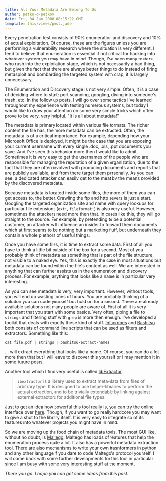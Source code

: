 ```yaml
---
title: All Your Metadata Are Belong To Us
author: petko-d-petkov
date: Fri, 04 Jan 2008 08:15:22 GMT
template: this/views/post.jade
---
```


Every penetration test consists of 90% enumeration and discovery and 10% of actual exploitation. Of course, these are the figures unless you are performing a vulnerability research where the situation is very different. I tend to believe that enumeration is essential if not critical for hacking into whatever system you may have in mind. Though, I've seen many testers who rush into the exploitation stage, which is not necessarily a bad thing, but given the fact that there are always better things to do instead of firing metasploit and bombarding the targeted system with crap, it is largely unnecessary.

The Enumeration and Discovery stage is not very simple. Often, it is a case of deciding where to start: port scanning, googling, diving into someone's trash, etc. In the follow up posts, I will go over some tactics I've learned throughout my experience with testing numerous systems, but today I would like to draw your attention on some very simple tricks which often prove to be very, very helpful. "It is all about metadata!"

The metadata is primary located within various file formats. The richer content the file has, the more metadata can be extracted. Often, the metadata is of a critical importance. For example, depending how your Microsoft Office is deployed, it might be the case that you are exposing your current username with every single .doc, .xls, .ppt documents you save. And I've seen this behavior more then I would like to admit. Sometimes it is very easy to get the usernames of the people who are responsible for managing the reputation of a given organization, due to the fact that they are often involved with producing documents and reports that are publicly available, and from there target them personally. As you can see, a dedicated attacker can easily get to the meat by the means provided by the discovered metadata.

Because metadata is located inside some files, the more of them you can get access to, the better. Crawling the ftp and http severs is just a start. Googling the targeted organization site and name with query lookups for particular file extensions (`ext:`, `fileformat:`) is also very useful. However, sometimes the attackers need more then that. In cases like this, they will go straight to the source. For example, by pretending to be a potential customer, an attacker will influence an insider to forward them documents which at first seams to be nothing but a marketing fluff, but underneath they contain a whole plethora of useful things.

Once you have some files, it is time to extract some data. First of all you have to think a little bit outside of the box for a second. Most of you probably think of metadata as something that is part of the file structure, not visible to a naked eye. Yes, this is exactly the case in most situations but metadata can be found within the file's content as well. We are interested in anything that can further assists us in the enumeration and discovery process. For example, anything that looks like a name is in particular very interesting.

As you can see metadata is very, very important. However, without tools, you will end up wasting tones of hours. You are probably thinking of a solution you can code yourself but hold on for a second. There are already available solutions not many people are aware of. First of all it is very important that you start with some basics. Very often, piping a file to `strings` and filtering stuff with `grep` is more then enough. I've developed a toolkit that deals with exactly these kind of stuff. [Infocrobes](/blog/infocrobes/) and [Bashitsu](http://code.google.com/p/bashitsu/) both consists of command line scripts that can be used as filters and extractors. Something like this:

	cat file.pdf | strings | bashitsu-extract-names

... will extract everything that looks like a name. Of course, you can do a lot more then that but I will leave to discover this yourself or I may mention it in some future posts.

Another tool which I find very useful is called [libExtractor](http://gnunet.org/libextractor/).

> `ibextractor` is a library used to extract meta-data from files of arbitrary type. It is designed to use helper-libraries to perform the actual extraction, and to be trivially extendable by linking against external extractors for additional file types.

Just to get an idea how powerful this tool really is, you can try the online interface over [here](http://gnunet.org/libextractor/demo.php3?xlang=English). Though, if you want to go really hardcore you may want to give a shot to the library itself. It is very easy to integrate so of its features into whatever projects you might have in mind.

So we are moving up the food chain of metadata tools. The most GUI like, without no doubt, is [Maltego](http://www.paterva.com/web2/Maltego/maltego.html). Maltego has loads of features that help the enumeration process quite a lot. It also has a powerful metadata extraction tool. There are also mechanisms to write your own trasnformers in python and any other language if you dare to code Maltego's protocol yourself. I will come back with some further developments for this tool in particular since I am busy with some very interesting stuff at the moment.

_There you go. I hope you can get some ideas from this post._
